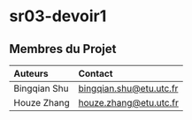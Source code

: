 # sr03-devoir1

## Membres du Projet

|  **Auteurs** |   **Contact**              |
| :------------ | :------------- |
| Bingqian Shu |  bingqian.shu@etu.utc.fr |
| Houze Zhang |  houze.zhang@etu.utc.fr |